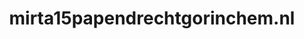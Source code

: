 ---
layout: post
title: "mirta15papendrechtgorinchem.nl"
internal_url: "/dutchgov/mirta15papendrechtgorinchem.nl.html"
subdomains_count: 4
all_subdomains_count: 11
urls_count: 4
ssl_rank: 0
http_rank: 70
url_link: /data/mirta15papendrechtgorinchem.nl/urls.txt
all_subdomains_link: /data/mirta15papendrechtgorinchem.nl/all_subdomains.txt
subdomains_link: /data/mirta15papendrechtgorinchem.nl/subdomains.txt
categories: dutchgov
---